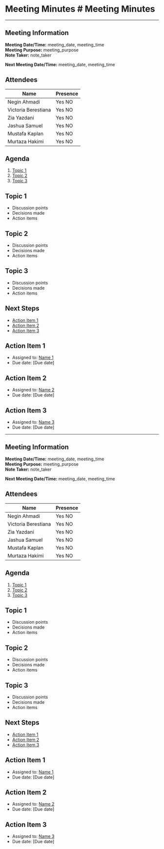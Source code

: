 # Meeting Minutes # Meeting Minutes
---
## Meeting Information
**Meeting Date/Time:** meeting_date, meeting_time  
**Meeting Purpose:** meeting_purpose  
**Note Taker:** note_taker  

**Next Meeting Date/Time:** meeting_date, meeting_time  

## Attendees
Name | Presence
---- | ----
Negin Ahmadi | Yes NO 
Victoria Berestiana | Yes NO  
Zia Yazdani | Yes NO  
Jashua Samuel | Yes NO  
Mustafa Kaplan | Yes NO  
Murtaza Hakimi | Yes NO  

## Agenda
1. [Topic 1](#topic-1)
2. [Topic 2](#topic-2)
3. [Topic 3](#topic-3)

## Topic 1
- Discussion points
- Decisions made
- Action items

## Topic 2
- Discussion points
- Decisions made
- Action items

## Topic 3
- Discussion points
- Decisions made
- Action items

## Next Steps
- [Action Item 1](#action-item-1)
- [Action Item 2](#action-item-2)
- [Action Item 3](#action-item-3)

## Action Item 1
- Assigned to: [Name 1](github.com/username1)
- Due date: [Due date]

## Action Item 2
- Assigned to: [Name 2](github.com/username2)
- Due date: [Due date]

## Action Item 3
- Assigned to: [Name 3](github.com/username3)
- Due date: [Due date]


---
## Meeting Information
**Meeting Date/Time:** meeting_date, meeting_time  
**Meeting Purpose:** meeting_purpose  
**Note Taker:** note_taker  

**Next Meeting Date/Time:** meeting_date, meeting_time  

## Attendees
Name | Presence
---- | ----
Negin Ahmadi | Yes NO 
Victoria Berestiana | Yes NO  
Zia Yazdani | Yes NO  
Jashua Samuel | Yes NO  
Mustafa Kaplan | Yes NO  
Murtaza Hakimi | Yes NO  

## Agenda
1. [Topic 1](#topic-1)
2. [Topic 2](#topic-2)
3. [Topic 3](#topic-3)

## Topic 1
- Discussion points
- Decisions made
- Action items

## Topic 2
- Discussion points
- Decisions made
- Action items

## Topic 3
- Discussion points
- Decisions made
- Action items

## Next Steps
- [Action Item 1](#action-item-1)
- [Action Item 2](#action-item-2)
- [Action Item 3](#action-item-3)

## Action Item 1
- Assigned to: [Name 1](github.com/username1)
- Due date: [Due date]

## Action Item 2
- Assigned to: [Name 2](github.com/username2)
- Due date: [Due date]

## Action Item 3
- Assigned to: [Name 3](github.com/username3)
- Due date: [Due date]